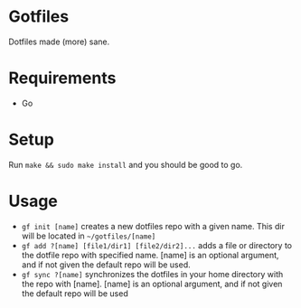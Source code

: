 # Gotfiles
Dotfiles made (more) sane.

# Requirements
* Go

# Setup
Run `make && sudo make install` and you should be good to go.

# Usage
* `gf init [name]` creates a new dotfiles repo with a given name. This dir will be located in `~/gotfiles/[name]`
* `gf add ?[name] [file1/dir1] [file2/dir2]...` adds a file or directory to the dotfile repo with specified name. [name] is an optional argument, and if not given the default repo will be used.
* `gf sync ?[name]` synchronizes the dotfiles in your home directory with the repo with [name]. [name] is an optional argument, and if not given the default repo will be used
